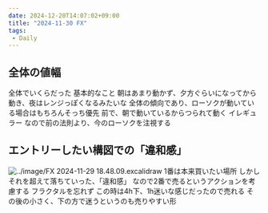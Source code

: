 ```yaml
---
date: 2024-12-20T14:07:02+09:00
title: "2024-11-30 FX"
tags:
 - Daily
---
```


## 全体の値幅

全体でいくらだった
    基本的なこと
        朝はあまり動かず、夕方ぐらいになってから動き、夜はレンジっぽくなるみたいな
    全体の傾向であり、ローソクが動いている場合はもちろんそっち優先
前で、朝で動いているからつられて動く
    イレギュラー
    なので前の法則より、今のローソクを注視する

## エントリーしたい構図での「違和感」
![../image/FX 2024-11-29 18.48.09.excalidraw](../image/FX%202024-11-29%2018.48.09.excalidraw)
1番は本来買いたい場所
しかしそれを超えて落ちていった、「違和感」
なので2番で売るというアクションを考慮する
    フラクタルを忘れず
    この時は4h下、1h迷いな感じだったので売れる
その後の小さく、下の方で迷うというのも売りやすい形
